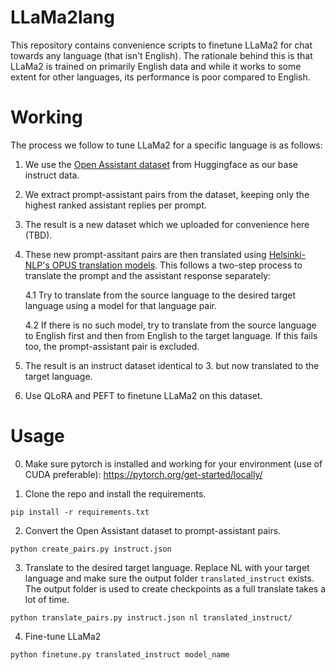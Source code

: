 # LLaMa2lang
This repository contains convenience scripts to finetune LLaMa2 for chat towards any language (that isn't English). The rationale behind this is that LLaMa2 is trained on primarily English data and while it works to some extent for other languages, its performance is poor compared to English.

# Working
The process we follow to tune LLaMa2 for a specific language is as follows:

1. We use the [Open Assistant dataset](https://huggingface.co/datasets/OpenAssistant/oasst1) from Huggingface as our base instruct data.
2. We extract prompt-assistant pairs from the dataset, keeping only the highest ranked assistant replies per prompt.
3. The result is a new dataset which we uploaded for convenience here (TBD).
4. These new prompt-assitant pairs are then translated using [Helsinki-NLP's OPUS translation models](https://huggingface.co/Helsinki-NLP). This follows a two-step process to translate the prompt and the assistant response separately:

    4.1 Try to translate from the source language to the desired target language using a model for that language pair.

    4.2 If there is no such model, try to translate from the source language to English first and then from English to the target language. If this fails too, the prompt-assistant pair is excluded.
5. The result is an instruct dataset identical to 3. but now translated to the target language.
6. Use QLoRA and PEFT to finetune LLaMa2 on this dataset.

# Usage
0. Make sure pytorch is installed and working for your environment (use of CUDA preferable): https://pytorch.org/get-started/locally/

1. Clone the repo and install the requirements.

`pip install -r requirements.txt`

2. Convert the Open Assistant dataset to prompt-assistant pairs.

`python create_pairs.py instruct.json`

3. Translate to the desired target language. Replace NL with your target language and make sure the output folder `translated_instruct` exists. The output folder is used to create checkpoints as a full translate takes a lot of time.

`python translate_pairs.py instruct.json nl translated_instruct/`

4. Fine-tune LLaMa2

`python finetune.py translated_instruct model_name`
